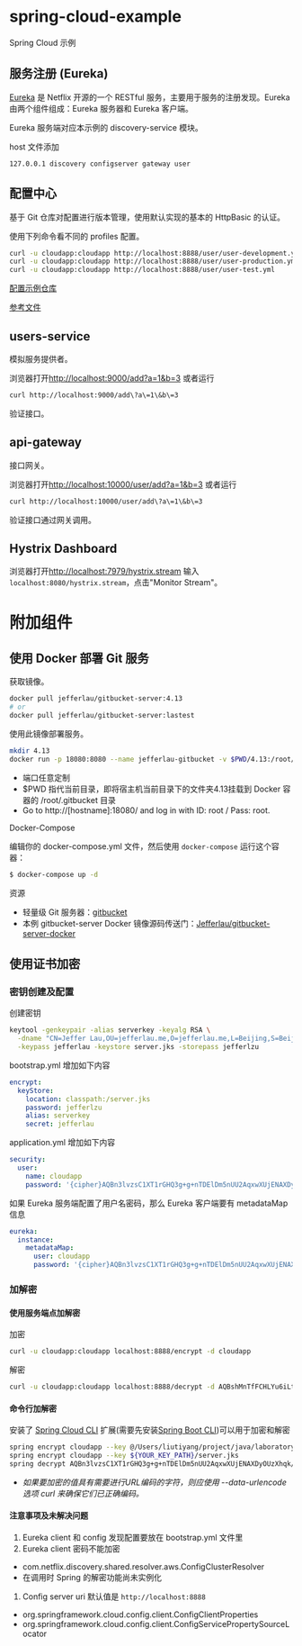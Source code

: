 # spring-cloud-example
Spring Cloud 示例

## 服务注册 (Eureka)
[Eureka](https://github.com/Netflix/eureka/wiki/Eureka-at-a-glance) 是 Netflix 开源的一个 RESTful 服务，主要用于服务的注册发现。Eureka 由两个组件组成：Eureka 服务器和 Eureka 客户端。

Eureka 服务端对应本示例的 discovery-service 模块。

host 文件添加
```
127.0.0.1 discovery configserver gateway user
```

## 配置中心

基于 Git 仓库对配置进行版本管理，使用默认实现的基本的 HttpBasic 的认证。

使用下列命令看不同的 profiles 配置。
```bash
curl -u cloudapp:cloudapp http://localhost:8888/user/user-development.yml
curl -u cloudapp:cloudapp http://localhost:8888/user/user-production.yml
curl -u cloudapp:cloudapp http://localhost:8888/user/user-test.yml
```

[配置示例仓库](https://github.com/Jefferlau/spring-cloud-example-config)

[参考文件](https://blog.coding.net/blog/spring-cloud-config?utm_source=tuicool&utm_medium=referral)

## users-service

模拟服务提供者。

浏览器打开[http://localhost:9000/add?a=1&b=3]()
或者运行
```bash
curl http://localhost:9000/add\?a\=1\&b\=3
```
验证接口。

## api-gateway

接口网关。

浏览器打开[http://localhost:10000/user/add?a=1&b=3]()
或者运行
```bash
curl http://localhost:10000/user/add\?a\=1\&b\=3
```
验证接口通过网关调用。

## Hystrix Dashboard

浏览器打开[http://localhost:7979/hystrix.stream]()
输入``localhost:8080/hystrix.stream``，点击"Monitor Stream"。


# 附加组件

## 使用 Docker 部署 Git 服务

获取镜像。
```bash
docker pull jefferlau/gitbucket-server:4.13
# or
docker pull jefferlau/gitbucket-server:lastest
```
使用此镜像部署服务。
```bash
mkdir 4.13
docker run -p 18080:8080 --name jefferlau-gitbucket -v $PWD/4.13:/root/.gitbucket -d jefferlau/gitbucket-server:4.13
```

- 端口任意定制
- $PWD 指代当前目录，即将宿主机当前目录下的文件夹4.13挂载到 Docker 容器的 /root/.gitbucket 目录
- Go to http://[hostname]:18080/ and log in with ID: root / Pass: root.

Docker-Compose

编辑你的 docker-compose.yml 文件，然后使用 ``docker-compose`` 运行这个容器：

```bash
$ docker-compose up -d
```

资源
- 轻量级 Git 服务器：[gitbucket](https://github.com/gitbucket/gitbucket/releases)
- 本例 gitbucket-server Docker 镜像源码传送门：[Jefferlau/gitbucket-server-docker](https://github.com/Jefferlau/gitbucket-server-docker)

## 使用证书加密
### 密钥创建及配置
创建密钥
```bash
keytool -genkeypair -alias serverkey -keyalg RSA \
  -dname "CN=Jeffer Lau,OU=jefferlau.me,O=jefferlau.me,L=Beijing,S=Beijing,C=CN" \
  -keypass jefferlau -keystore server.jks -storepass jefferlzu
```
bootstrap.yml 增加如下内容
```yaml
encrypt:
  keyStore:
    location: classpath:/server.jks
    password: jefferlzu
    alias: serverkey
    secret: jefferlau
```
application.yml 增加如下内容
```yaml
security:
  user:
    name: cloudapp
    password: '{cipher}AQBn3lvzsC1XT1rGHQ3g+g+nTDElDm5nUU2AqxwXUjENAXDyOUzXhqk/fbVjTbwZgQGL7OFrit27m14jAb3kYn+1+7YLj9Pnoq/E77RRwz+O2ejQ8YC73l372kmRsd1IiE0v4mxemkUcOeO5WVfFtBsTIWsqsK88UVA0FxfnSZaq0x8EDBYj4aPHPIQWQa/pFFjfKg0LJAJTDbtF816L/vWMJBCARIBtUOpeXRRBBnG0mJg2euzqJ6T/A2wBW/A8Dz7S98cKxz5HGjFg3MbmYgxlxvTCfPYFM68HlSNTNimuYUfUu5mVaH1SgrP2vuvx756DQ4Ne/1ECCHbQgeDPv76CPzWKSjW7+YKL75sQEqdHlmy/JpWluAdTDpw3w73pT8I='
```
如果 Eureka 服务端配置了用户名密码，那么 Eureka 客户端要有 metadataMap 信息
```yaml
eureka:
  instance:
    metadataMap:
      user: cloudapp
      password: '{cipher}AQBn3lvzsC1XT1rGHQ3g+g+nTDElDm5nUU2AqxwXUjENAXDyOUzXhqk/fbVjTbwZgQGL7OFrit27m14jAb3kYn+1+7YLj9Pnoq/E77RRwz+O2ejQ8YC73l372kmRsd1IiE0v4mxemkUcOeO5WVfFtBsTIWsqsK88UVA0FxfnSZaq0x8EDBYj4aPHPIQWQa/pFFjfKg0LJAJTDbtF816L/vWMJBCARIBtUOpeXRRBBnG0mJg2euzqJ6T/A2wBW/A8Dz7S98cKxz5HGjFg3MbmYgxlxvTCfPYFM68HlSNTNimuYUfUu5mVaH1SgrP2vuvx756DQ4Ne/1ECCHbQgeDPv76CPzWKSjW7+YKL75sQEqdHlmy/JpWluAdTDpw3w73pT8I='
```
### 加解密
#### 使用服务端点加解密
加密
```bash
curl -u cloudapp:cloudapp localhost:8888/encrypt -d cloudapp
```
解密
```bash
curl -u cloudapp:cloudapp localhost:8888/decrypt -d AQBshMnTfFCHLYu6iLtobA4fgh2CJnJqc/so1kk9hrqHIfm4lfJz5qN5oJCIhXgadAZCHlOz+wJMFyi6gl5v6WNMjusN9xeqd+9RELyBwuA990mHh6Q1v3VCqk7iMWJ2j28ejQTfAIkDbsvGiNDkOEU28+g6HfKKVpDCsGTIdXO5jIwiOGBf53IHXxTOwgo+jpahm2C2+vHEEJTrqUl5W6vdoRA2hSTfZ7/RaiIWOlUnN9GjpcpZwo6XmiOGsVZwVPmR/GQ86G0YYXLGZhzyw/dcKdNSgg1FiEnOQVCl5o0AANI5rH4Quiqi1YvWBHT9KqEp16f/QHyrZPd9aoIW8L1F+l9Ks+fvuggWlkyp9lRFYZRkWAXZhQnH2etTLH3VY58=
```
#### 命令行加解密
安装了 [Spring Cloud CLI](https://cloud.spring.io/spring-cloud-cli/) 扩展(需要先安装[Spring Boot CLI](https://docs.spring.io/spring-boot/docs/current/reference/html/getting-started-installing-spring-boot.html))可以用于加密和解密

```bash
spring encrypt cloudapp --key @/Users/liutiyang/project/java/laboratory/spring-cloud-example/hystrix-dashboard/src/main/resources/server.jks
spring encrypt cloudapp --key ${YOUR_KEY_PATH}/server.jks
spring decrypt AQBn3lvzsC1XT1rGHQ3g+g+nTDElDm5nUU2AqxwXUjENAXDyOUzXhqk/fbVjTbwZgQGL7OFrit27m14jAb3kYn+1+7YLj9Pnoq/E77RRwz+O2ejQ8YC73l372kmRsd1IiE0v4mxemkUcOeO5WVfFtBsTIWsqsK88UVA0FxfnSZaq0x8EDBYj4aPHPIQWQa/pFFjfKg0LJAJTDbtF816L/vWMJBCARIBtUOpeXRRBBnG0mJg2euzqJ6T/A2wBW/A8Dz7S98cKxz5HGjFg3MbmYgxlxvTCfPYFM68HlSNTNimuYUfUu5mVaH1SgrP2vuvx756DQ4Ne/1ECCHbQgeDPv76CPzWKSjW7+YKL75sQEqdHlmy/JpWluAdTDpw3w73pT8I= --key ${YOUR_KEY_PATH}/server.jks
```

- *如果要加密的值具有需要进行URL编码的字符，则应使用 --data-urlencode 选项 curl 来确保它们已正确编码。*

#### 注意事项及未解决问题

1. Eureka client 和 config 发现配置要放在 bootstrap.yml 文件里
1. Eureka client 密码不能加密
  - com.netflix.discovery.shared.resolver.aws.ConfigClusterResolver
  - 在调用时 Spring 的解密功能尚未实例化
1. Config server uri 默认值是 ``http://localhost:8888``
  - org.springframework.cloud.config.client.ConfigClientProperties
  - org.springframework.cloud.config.client.ConfigServicePropertySourceLocator
